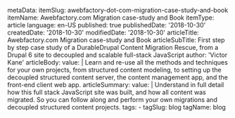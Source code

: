 metaData:
    itemSlug: awebfactory-dot-com-migration-case-study-and-book
    itemName: Awebfactory.com Migration case-study and Book
    itemType: article
    language: en-US
    published: true
    publishedDate: '2018-10-30'
    createdDate: '2018-10-30'
    modifiedDate: '2018-10-30'
articleTitle: Awebfactory.com Migration case-study and Book
articleSubTitle: First step by step case study of a DurableDrupal Content Migration Rescue, from a Drupal 6 site to decoupled and scalable full-stack JavaScript
author: 'Victor Kane'
articleBody:
    value: |
        Learn and re-use all the methods and techniques for your own projects, from structured content modeling, to setting up the decoupled structured content server, the content management app, and the front-end client web app.
articleSummary:
    value: |
        Understand in full detail how this full stack JavaScript site was built, and how all content was migrated. So you can follow along and perform your own migrations and decoupled structured content projects.
tags:
    - tagSlug: blog
      tagName: blog
